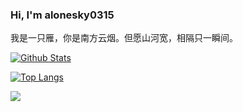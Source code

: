 ### Hi, I'm alonesky0315

我是一只雁，你是南方云烟。但愿山河宽，相隔只一瞬间。

[![Github Stats](https://github-readme-stats.vercel.app/api?username=alonesky0315&count_private=true&include_all_commits=true&show_icons=true&hide_border=true)](https://alonesky0315.github.io)

[![Top Langs](https://github-readme-stats.vercel.app/api/top-langs/?username=alonesky0315&langs_count=10&exclude_repo=dotfiles&hide_border=true&layout=compact)](https://alonesky0315.github.io)

![](https://github-profile-trophy.vercel.app/?username=alonesky0315&column=4&margin-w=8&margin-h=6)
